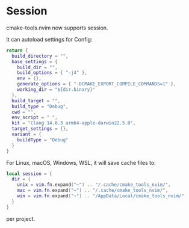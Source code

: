 # Session

cmake-tools.nvim now supports session.

It can autoload settings for Config:

```lua
return {
  build_directory = "",
  base_settings = {
    build_dir = "",
    build_options = { "-j4" },
    env = {},
    generate_options = { "-DCMAKE_EXPORT_COMPILE_COMMANDS=1" },
    working_dir = "${dir.binary}"
  },
  build_target = "",
  build_type = "Debug",
  cwd = "",
  env_script = " ",
  kit = "Clang 14.0.3 arm64-apple-darwin22.5.0",
  target_settings = {},
  variant = {
    buildType = "Debug"
  }
}
```

For Linux, macOS, Windows, WSL, it will save cache files to:

```lua
local session = {
  dir = {
    unix = vim.fn.expand("~") .. "/.cache/cmake_tools_nvim/",
    mac = vim.fn.expand("~") .. "/.cache/cmake_tools_nvim/",
    win = vim.fn.expand("~") .. "/AppData/Local/cmake_tools_nvim/"
  }
}
```

per project.

